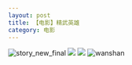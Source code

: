 ```yaml
---
layout: post
title: 【电影】精武英雄
category: 电影
---
```

![story_new_final](http://rzda7rj3c.hd-bkt.clouddn.com/img/story_new_final_0322.png)
![](http://rzda7rj3c.hd-bkt.clouddn.com/img/gong-fu-hero-220325-1.png)
![](http://rzda7rj3c.hd-bkt.clouddn.com/img/gong-fu-hero-220325-2.png)
![wanshan](http://rzda7rj3c.hd-bkt.clouddn.com/img/wanshan.png)